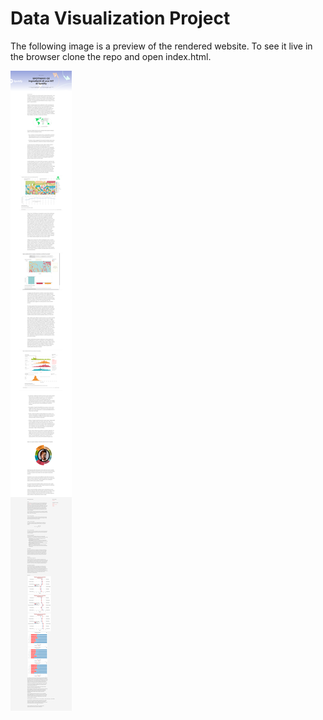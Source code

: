 # Data Visualization Project

The following image is a preview of the rendered website.
To see it live in the browser clone the repo and open index.html.

![Preview](preview.png)

